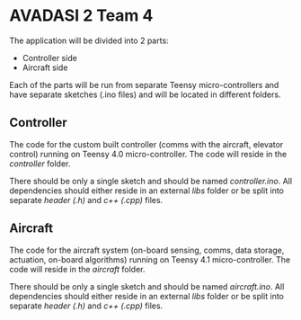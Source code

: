 # AVADASI 2 Team 4

The application will be divided into 2 parts: 
- Controller side
- Aircraft side

Each of the parts will be run from separate Teensy micro-controllers and have separate sketches (.ino files) and will be located in different folders.

## Controller

The code for the custom built controller (comms with the aircraft, elevator control) running on Teensy 4.0 micro-controller. The code will reside in the *controller* folder. 

There should be only a single sketch and should be named *controller.ino*. All dependencies should either reside in an external *libs* folder or be split into separate *header (.h)* and *c++ (.cpp)* files.

## Aircraft

The code for the aircraft system (on-board sensing, comms, data storage, actuation, on-board algorithms) running on Teensy 4.1 micro-controller. The code will reside in the *aircraft* folder. 

There should be only a single sketch and should be named *aircraft.ino*. All dependencies should either reside in an external *libs* folder or be split into separate *header (.h)* and *c++ (.cpp)* files.